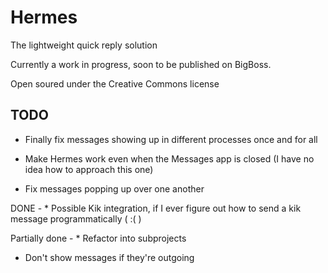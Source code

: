 Hermes
===========

The lightweight quick reply solution

Currently a work in progress, soon to be published on BigBoss.

Open soured under the Creative Commons license

TODO
------------

* Finally fix messages showing up in different processes once and for all

* Make Hermes work even when the Messages app is closed (I have no idea how to approach this one)

* Fix messages popping up over one another

DONE - * Possible Kik integration, if I ever figure out how to send a kik message programmatically ( :( )

Partially done - * Refactor into subprojects

* Don't show messages if they're outgoing
